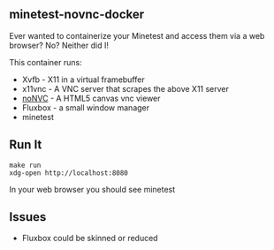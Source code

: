 ## minetest-novnc-docker

Ever wanted to containerize your Minetest and access them via
a web browser? No? Neither did I!

This container runs:

* Xvfb - X11 in a virtual framebuffer
* x11vnc - A VNC server that scrapes the above X11 server
* [noNVC](https://kanaka.github.io/noVNC/) - A HTML5 canvas vnc viewer
* Fluxbox - a small window manager
* minetest

## Run It

    make run
    xdg-open http://localhost:8080

In your web browser you should see minetest

## Issues

* Fluxbox could be skinned or reduced
